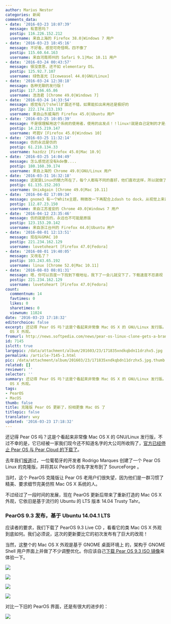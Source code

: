 ```yaml
---
author: Marius Nestor
categories: 新闻
comments_data:
- date: '2016-03-23 18:07:39'
  message: 有意思吗？
  postip: 116.226.152.212
  username: 来自上海的 Firefox 38.0|Windows 7 用户
- date: '2016-03-23 18:45:16'
  message: 不好看，感觉可奇怪啊。四不像了
  postip: 115.60.64.163
  username: 来自河南郑州的 Safari 9.1|Mac 10.11 用户
- date: '2016-03-24 00:43:57'
  message: 很没意思，还不如 elementary OS。
  postip: 125.92.7.107
  username: 绿色圣光 [Iceweasel 44.0|GNU/Linux]
- date: '2016-03-24 12:38:18'
  message: 各种无聊的发行版！
  postip: 117.166.65.86
  username: 浩浩君 [Chrome 49.0|Windows 7]
- date: '2016-03-24 14:33:54'
  message: 感觉有几个shell扩展还不错，如果能扣出来用还是极好的
  postip: 222.174.213.193
  username: 来自山东威海的 Firefox 45.0|Ubuntu 用户
- date: '2016-03-25 10:05:39'
  message: 不是很理解用这个系统的使用者，使用的出发点！！linux!就是自己定制的才是最好的了！！用一天到两天的时间！
  postip: 14.215.219.147
  username: 咚菰V [Firefox 45.0|Windows 10]
- date: '2016-03-25 11:32:14'
  message: 仿的永远是仿的
  postip: 61.218.134.33
  username: hazdzz [Firefox 45.0|Mac 10.9]
- date: '2016-03-25 14:04:49'
  message: 怎么感觉还没有kde像....
  postip: 180.160.39.174
  username: 来自上海的 Chrome 49.0|GNU/Linux 用户
- date: '2016-03-31 16:32:18'
  message: 这就是Linux的魅力所在了，每个人都有不同的喜好，他们喜欢这样，所以就做了呗
  postip: 61.135.152.203
  username: UnixAgain [Chrome 49.0|Mac 10.11]
- date: '2016-04-02 17:09:34'
  message: gnome3 有一个White主题，稍微改一下再配合上dash to dock，从视觉上来说已经非常舒服了。
  postip: 112.87.23.150
  username: 来自江苏淮安的 Chrome 49.0|Windows 7 用户
- date: '2016-04-12 23:35:46'
  message: 仿的就是仿的，永远也不可能是原版
  postip: 123.153.20.142
  username: 来自浙江台州的 Firefox 44.0|Ubuntu 用户
- date: '2016-08-01 12:13:51'
  message: 现在叫GMAC 10
  postip: 221.234.162.129
  username: lovetoheart [Firefox 47.0|Fedora]
- date: '2016-08-01 19:40:05'
  message: 又改名了？
  postip: 103.243.65.192
  username: linux [Chrome 52.0|Mac 10.11]
- date: '2016-08-03 08:01:31'
  message: 嗯，你可以百度一下找到下载地址，我下了一会儿就没下了，下载速度不忍直视
  postip: 221.234.162.129
  username: lovetoheart [Firefox 47.0|Fedora]
count:
  commentnum: 14
  favtimes: 0
  likes: 0
  sharetimes: 0
  viewnum: 11024
date: '2016-03-23 17:18:32'
editorchoice: false
excerpt: 还记得 Pear OS 吗？这是个看起来非常像 Mac OS X 的 GNU/Linux 发行版。现在 PearOS 更新后带来了重新打造的 Mac
  OS X 外观。
fromurl: http://news.softpedia.com/news/pear-os-linux-clone-gets-a-brand-new-look-more-similar-to-the-mac-os-x-one-screenshot-tour-502062.shtml
id: 7145
islctt: true
largepic: /data/attachment/album/201603/23/171835xndkqbdn11drzhx5.jpg
permalink: /article-7145-1.html
pic: /data/attachment/album/201603/23/171835xndkqbdn11drzhx5.jpg.thumb.jpg
related: []
reviewer: ''
selector: ''
summary: 还记得 Pear OS 吗？这是个看起来非常像 Mac OS X 的 GNU/Linux 发行版。现在 PearOS 更新后带来了重新打造的 Mac
  OS X 外观。
tags:
- PearOS
- MacOS
thumb: false
title: 克隆版 Pear OS 更新了，扮相更像 Mac OS 了
titlepic: false
translator: wxy
updated: '2016-03-23 17:18:32'
---
```


还记得 Pear OS 吗？这是个看起来非常像 Mac OS X 的 GNU/Linux 发行版，不过不幸的是，它已经被一家我们现今还不知道名字的大公司所收购了，[官方已经停止 Pear OS 与 Pear Cloud 的下载了](/article-2574-1.html)。


去年我们[报道](/article-6391-1.html)过，一位葡萄牙的开发者 Rodrigo Marques 创建了一个 Pear OS Linux 的克隆版，并将其以 PearOS 的名字发布到了 SourceForge 。


当时，这个 PearOS 克隆版让 Pear OS 老用户们很失望，因为他们是一群习惯了精美、要求细节完美仿照 Mac OS X 系统的人。


不过经过了一段时间的发展，现在 PearOS 更新后带来了重新打造的 Mac OS X 外观，它依旧是基于流行的 Ubuntu 的 LTS 版本 14.04 Trusty Tahr。


### PearOS 9.3 发布，基于 Ubuntu 14.04.1 LTS


应读者的要求，我们下载了 PearOS 9.3 Live CD ，看看它的类 Mac OS X 外观到底如何。我们必须说，这次的更新要比它的初次发布有了巨大的改观！


当然，这整个的 Mac OS X 外观是基于 GNOME 桌面环境上 的，架构于 GNOME Shell 用户界面上并做了不少调整优化。你应该自己[下载 Pear OS 9.3 ISO 镜像](http://linux.softpedia.com/get/System/Operating-Systems/Linux-Distributions/Pear-Linux-76309.shtml)来体验一下。


![](/data/attachment/album/201603/23/171835xndkqbdn11drzhx5.jpg)


![](/data/attachment/album/201603/23/171836uf9srcyc8vcq5jxr.jpg)


![](/data/attachment/album/201603/23/171836w6r6sy81sgv163sb.jpg)


![](/data/attachment/album/201603/23/171837h45q9emtt99wptl5.jpg)


对比一下旧的 PearOS 界面，还是有很大的进步的：


![](/data/attachment/album/201603/23/171837qc2rrcbtjg5obrjy.jpg)